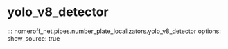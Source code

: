 # yolo_v8_detector
::: nomeroff_net.pipes.number_plate_localizators.yolo_v8_detector
        options:
            show_source: true